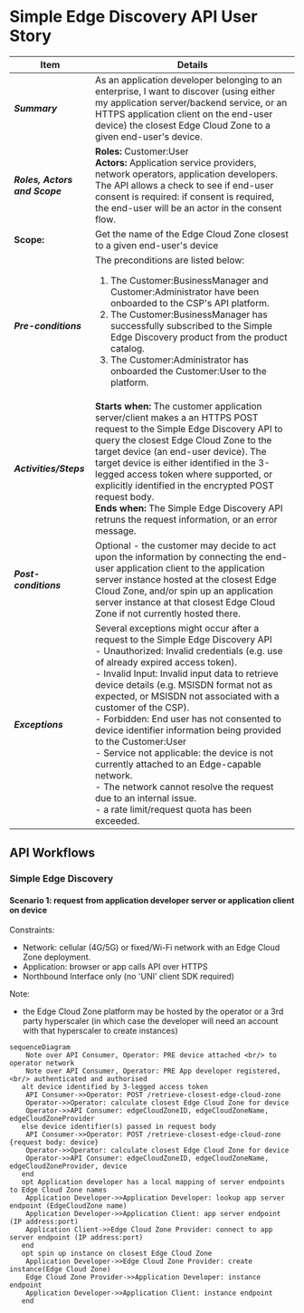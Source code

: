 # Simple Edge Discovery API User Story

| **Item** | **Details** |
| ---- | ------- |
| ***Summary*** | As an application developer belonging to an enterprise, I want to discover (using either my application server/backend service, or an HTTPS application client on the end-user device) the closest Edge Cloud Zone to a given end-user's device. |
| ***Roles, Actors and Scope*** | **Roles:** Customer:User<br> **Actors:** Application service providers, network operators, application developers. The API allows a check to see if end-user consent is required: if consent is required, the end-user will be an actor in the consent flow. <br>
 **Scope:** | Get the name of the Edge Cloud Zone closest to a given end-user's device |
| ***Pre-conditions*** |The preconditions are listed below:<br><ol><li>The Customer:BusinessManager and Customer:Administrator have been onboarded to the CSP's API platform.</li><li>The Customer:BusinessManager has successfully subscribed to the Simple Edge Discovery product from the product catalog.</li><li>The Customer:Administrator has onboarded the Customer:User to the platform.</li>|
| ***Activities/Steps*** | **Starts when:** The customer application server/client makes a an HTTPS POST request to the Simple Edge Discovery API to query the closest Edge Cloud Zone to the target device (an end-user device). The target device is either identified in the 3-legged access token where supported, or explicitly identified in the encrypted POST request body.<br>**Ends when:** The Simple Edge Discovery API retruns the request information, or an error message. |
| ***Post-conditions*** | Optional - the customer may decide to act upon the information by connecting the end-user application client to the application server instance hosted at the closest Edge Cloud Zone, and/or spin up an application server instance at that closest Edge Cloud Zone if not currently hosted there.  |
| ***Exceptions*** | 	Several exceptions might occur after a request to the Simple Edge Discovery  API <br /> - Unauthorized: Invalid credentials (e.g. use of already expired access token). <br /> - Invalid Input: Invalid input data to retrieve device details (e.g. MSISDN format not as expected, or MSISDN not associated with a customer of the CSP). <br />- Forbidden: End user has not consented to device identifier information being provided to the Customer:User <br /> - Service not applicable: the device is not currently attached to an Edge-capable network. <br /> - The network cannot resolve the request due to an internal issue. <br /> - a rate limit/request quota has been exceeded. | 

## API Workflows
### Simple Edge Discovery
#### Scenario 1: request from application developer server or application client on device

Constraints:
- Network: cellular (4G/5G) or fixed/Wi-Fi network with an Edge Cloud Zone deployment.
- Application: browser or app calls API over HTTPS
- Northbound Interface only (no 'UNI' client SDK required) 

Note:
- the Edge Cloud Zone platform may be hosted by the operator or a 3rd party hyperscaler (in which case the developer will need an account with that hyperscaler to create instances)

```mermaid
sequenceDiagram
    Note over API Consumer, Operator: PRE device attached <br/> to operator network
    Note over API Consumer, Operator: PRE App developer registered, <br/> authenticated and authorised
   alt device identified by 3-legged access token
    API Consumer->>Operator: POST /retrieve-closest-edge-cloud-zone
    Operator->>Operator: calculate closest Edge Cloud Zone for device
    Operator->>API Consumer: edgeCloudZoneID, edgeCloudZoneName, edgeCloudZoneProvider
   else device identifier(s) passed in request body
    API Consumer->>Operator: POST /retrieve-closest-edge-cloud-zone {request body: device}
    Operator->>Operator: calculate closest Edge Cloud Zone for device
    Operator->>API Consumer: edgeCloudZoneID, edgeCloudZoneName, edgeCloudZoneProvider, device
   end
   opt Application developer has a local mapping of server endpoints to Edge Cloud Zone names
    Application Developer->>Application Developer: lookup app server endpoint (EdgeCloudZone name)
    Application Developer->>Application Client: app server endpoint (IP address:port)
    Application Client->>Edge Cloud Zone Provider: connect to app server endpoint (IP address:port)
   end
   opt spin up instance on closest Edge Cloud Zone
    Application Developer->>Edge Cloud Zone Provider: create instance(Edge Cloud Zone)
    Edge Cloud Zone Provider->>Application Developer: instance endpoint
    Application Developer->>Application Client: instance endpoint
   end
```
